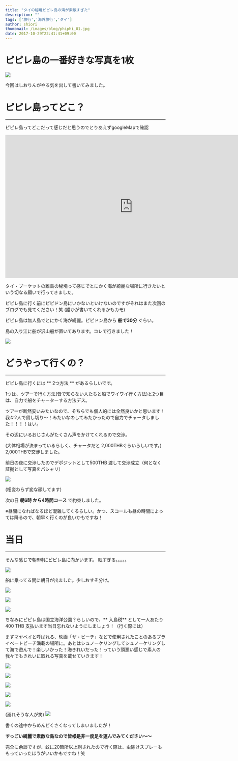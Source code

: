 ```yaml
---
title: "タイの秘境ピピレ島の海が素敵すぎた"
description: ""
tags: ['旅行','海外旅行','タイ']
author: shiori
thumbnail: /images/blog/phiphi_01.jpg
date: 2017-10-29T22:41:41+09:00
---
```


# ピピレ島の一番好きな写真を1枚

![](/images/blog/phiphi_01.jpg)

今回はしおりんがやる気を出して書いてみました。


# ピピレ島ってどこ？
--- 

ピピレ島ってどこだって感じだと思うのでとりあえずgoogleMapで確認

<iframe src="https://www.google.com/maps/embed?pb=!1m18!1m12!1m3!1d213008.45642068898!2d98.42251139396456!3d7.8923766933988695!2m3!1f0!2f0!3f0!3m2!1i1024!2i768!4f13.1!3m3!1m2!1s0x304e20a33b96bd65%3A0x183d077e0ecb38e4!2z44OU44O8IOODlOODvCDjg6zjgqTls7Y!5e0!3m2!1sja!2sjp!4v1508595508929" width="800" height="450" frameborder="0" style="border:0" allowfullscreen></iframe>


タイ・プーケットの離島の秘境って感じでとにかく海が綺麗な場所に行きたいという切なる願いで行ってきました。


ピピレ島に行く前にピピドン島にいかないといけないのですがそれはまた次回のブログでも見てください！笑 (誰かが書いてくれるかもカモ)


ピピレ島は無人島でとにかく海が綺麗。ピピドン島から <b>船で30分</b> ぐらい。

島の入り江に船が沢山船が置いてあります。コレで行きました！

![](/images/blog/phiphi_02.jpg)

# どうやって行くの？
---

ピピレ島に行くには ** 2つ方法 ** があるらしいです。


1つは、ツアーで行く方法(皆で知らない人たちと船でワイワイ行く方法)と2つ目は、自力で船をチャーターする方法デス。


ツアーが断然安いみたいなので、そちらでも個人的には全然良いかと思います！
我々2人で貸し切り〜！みたいなのしてみたかったので自力でチャータしました！！！！はい。


その辺にいるおじさんがたくさん声をかけてくれるので交渉。

(大体相場が決まっているらしく、チャータだと 2,000THBぐらいらしいです。)
 2,000THBで交渉しました。


前日の夜に交渉したのでデポジットとして500THB 渡して交渉成立（何となく証拠として写真をパシャリ）

![](/images/blog/phiphi_03.jpg)

(相変わらず変な顔してます)

次の日 **朝6時 から4時間コース** で約束しました。



※昼間になればなるほど混雑してくるらしい。かつ、スコールも昼の時間によっては降るので、朝早く行くのが良いかもですね！

# 当日
---

そんな感じで朝6時にピピレ島に向かいます。
眠すぎる。。。。。


![](/images/blog/phiphi_04.jpg)

船に乗ってる間に朝日が出ました。少しおすそ分け。

![](/images/blog/phiphi_05.jpg)

![](/images/blog/phiphi_06.jpg)


![](/images/blog/phiphi_07.jpg)


ちなみにピピレ島は国立海洋公園？らしいので、** 入島税** として一人あたり 400 THB 支払います当日忘れないようにしましょう！（行く際には）


まずマヤベイと呼ばれる、映画「ザ・ビーチ」などで使用されたことのあるプライベートビーチ満載の場所に。あとはシュノーケリングしてシュノーケリングして海で遊んで！楽しいかった！海きれいだった！っていう頭悪い感じで素人の我々でもきれいに取れる写真を載せていきます！


![](/images/blog/phiphi_08.jpg)

![](/images/blog/phiphi_09.jpg)

![](/images/blog/phiphi_10.jpg)

![](/images/blog/phiphi_11.jpg)

![](/images/blog/phiphi_12.jpg)

(溺れそうな人が笑)
![](/images/blog/phiphi_13.jpg)


書くの途中からめんどくさくなってしまいましたが！

**すっごい綺麗で素敵な島なので皆様是非一度足を運んでみてください〜〜** 

完全に余談ですが、蚊に20箇所以上刺されたので行く際は、虫除けスプレーももっていったほうがいいかもですね！笑
